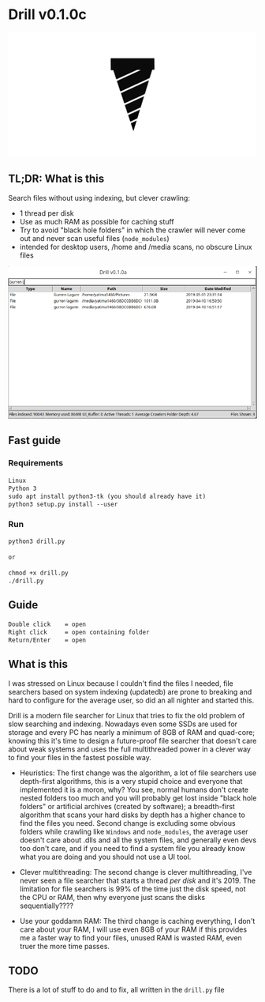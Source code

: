 # Drill v0.1.0c

![](drill.png)

## TL;DR: What is this

Search files without using indexing, but clever crawling:
- 1 thread per disk
- Use as much RAM as possible for caching stuff
- Try to avoid "black hole folders" in which the crawler will never come out and never scan useful files (`node_modules`)
- intended for desktop users, /home and /media scans, no obscure Linux files


![](screenshot.png)

## Fast guide

### Requirements
```
Linux
Python 3
sudo apt install python3-tk (you should already have it)
python3 setup.py install --user
```

### Run
```
python3 drill.py

or

chmod +x drill.py
./drill.py
```

## Guide
```
Double click    = open
Right click     = open containing folder
Return/Enter    = open
```

## What is this

I was stressed on Linux because I couldn't find the files I needed, file searchers based on system indexing (updatedb) are prone to breaking and hard to configure for the average user, so did an all nighter and started this.

Drill is a modern file searcher for Linux that tries to fix the old problem of slow searching and indexing.
Nowadays even some SSDs are used for storage and every PC has nearly a minimum of 8GB of RAM and quad-core;
knowing this it's time to design a future-proof file searcher that doesn't care about weak systems and uses the full multithreaded power in a clever way to find your files in the fastest possible way.

* Heuristics:
The first change was the algorithm, a lot of file searchers use depth-first algorithms, this is a very stupid choice and everyone that implemented it is a moron, why? 
You see, normal humans don't create nested folders too much and you will probably get lost inside "black hole folders" or artificial archives (created by software); a breadth-first algorithm that scans your hard disks by depth has a higher chance to find the files you need.
Second change is excluding some obvious folders while crawling like `Windows` and `node_modules`, the average user doesn't care about .dlls and all the system files, and generally even devs too don't care, and if you need to find a system file you already know what you are doing and you should not use a UI tool.

* Clever multithreading: The second change is clever multithreading, I've never seen a file searcher that starts a thread *per disk* and it's 2019. The limitation for file searchers is 99% of the time just the disk speed, not the CPU or RAM, then why everyone just scans the disks sequentially????

* Use your goddamn RAM: The third change is caching everything, I don't care about your RAM, I will use even 8GB of your RAM if this provides me a faster way to find your files, unused RAM is wasted RAM, even truer the more time passes.

## TODO

There is a lot of stuff to do and to fix, all written in the `drill.py` file